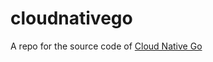 # cloudnativego

A repo for the source code of [Cloud Native Go](https://www.amazon.com/Cloud-Native-Applications-Microservices-Developers/dp/0672337797)
